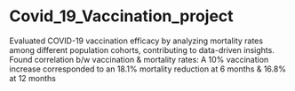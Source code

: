 # Covid_19_Vaccination_project
Evaluated COVID-19 vaccination efficacy by analyzing mortality rates among different population cohorts, contributing to data-driven insights. Found correlation b/w vaccination & mortality rates: A 10% vaccination increase corresponded to an 18.1% mortality reduction at 6 months & 16.8% at 12 months
